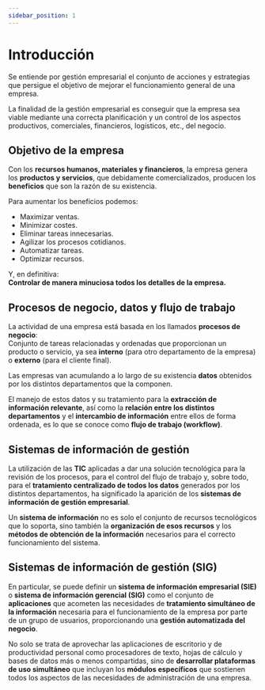 ```yaml
---
sidebar_position: 1
---
```


# Introducción

Se entiende por gestión empresarial el conjunto de acciones y estrategias que persigue el objetivo de mejorar el funcionamiento general de una empresa.

La finalidad de  la gestión empresarial es conseguir que la empresa sea viable mediante una correcta planificación y un control de los aspectos productivos, comerciales, financieros, logísticos, etc., del negocio.

## Objetivo de la empresa
Con los **recursos humanos, materiales y financieros**, la empresa genera los **productos y servicios**, que debidamente comercializados, producen los **beneficios** que son la razón de su existencia.  

Para aumentar los beneficios podemos:  
- Maximizar ventas.  
- Minimizar costes.  
- Eliminar tareas innecesarias.  
- Agilizar los procesos cotidianos.  
- Automatizar tareas.  
- Optimizar recursos.  

Y, en definitiva:  
**Controlar de manera minuciosa todos los detalles de la empresa.**

## Procesos de negocio, datos y flujo de trabajo

La actividad de una empresa está basada en los llamados **procesos de negocio**:  
Conjunto de tareas relacionadas y ordenadas que proporcionan un producto o servicio, ya sea **interno** (para otro departamento de la empresa) o **externo** (para el cliente final).

Las empresas van acumulando a lo largo de su existencia **datos** obtenidos por los distintos departamentos que la componen.  

El manejo de estos datos y su tratamiento para la **extracción de información relevante**, así como la **relación entre los distintos departamentos** y el **intercambio de información** entre ellos de forma ordenada, es lo que se conoce como **flujo de trabajo (workflow)**.

## Sistemas de información de gestión

La utilización de las **TIC** aplicadas a dar una solución tecnológica para la revisión de los procesos, para el control del flujo de trabajo y, sobre todo, para el **tratamiento centralizado de todos los datos** generados por los distintos departamentos, ha significado la aparición de los **sistemas de información de gestión empresarial**.  

Un **sistema de información** no es solo el conjunto de recursos tecnológicos que lo soporta, sino también la **organización de esos recursos** y los **métodos de obtención de la información** necesarios para el correcto funcionamiento del sistema.

## Sistemas de información de gestión (SIG)

En particular, se puede definir un **sistema de información empresarial (SIE)** o **sistema de información gerencial (SIG)** como el conjunto de **aplicaciones** que acometen las necesidades de **tratamiento simultáneo de la información** necesaria para el funcionamiento de la empresa por parte de un grupo de usuarios, proporcionando una **gestión automatizada del negocio**.  

No solo se trata de aprovechar las aplicaciones de escritorio y de productividad personal como procesadores de texto, hojas de cálculo y bases de datos más o menos compartidas, sino de **desarrollar plataformas de uso simultáneo** que incluyan los **módulos específicos** que sostienen todos los aspectos de las necesidades de administración de una empresa.
